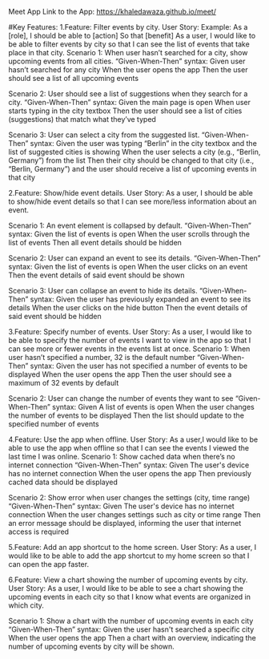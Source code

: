 Meet App Link to the App: https://khaledawaza.github.io/meet/

#Key Features: 1.Feature:  Filter events by city. User Story:  Example: As a [role], I should be able to [action] So that [benefit] As a user, I would like to be able to filter events by city so that I can see the list of events that take place in that city. Scenario 1: When user hasn’t searched for a city, show upcoming events from all cities. “Given-When-Then” syntax:  Given user hasn’t searched for any city  When the user opens the app  Then the user should see a list of all upcoming events

Scenario 2: User should see a list of suggestions when they search for a city. “Given-When-Then” syntax:  Given the main page is open  When user starts typing in the city textbox  Then the user should see a list of cities (suggestions) that match what they’ve typed

Scenario 3: User can select a city from the suggested list. “Given-When-Then” syntax:  Given the user was typing “Berlin” in the city textbox and the list of suggested cities is showing  When the user selects a city (e.g., “Berlin, Germany”) from the list  Then their city should be changed to that city (i.e., “Berlin, Germany”) and the user should receive a list of upcoming events in that city

2.Feature:  Show/hide event details. User Story: As a user, I should be able to show/hide event details so that I can see more/less information about an event.

Scenario 1: An event element is collapsed by default. “Given-When-Then” syntax:  Given the list of events is open  When the user scrolls through the list of events  Then all event details should be hidden

Scenario 2: User can expand an event to see its details. “Given-When-Then” syntax:  Given the list of events is open  When the user clicks on an event  Then the event details of said event should be shown

Scenario 3: User can collapse an event to hide its details. “Given-When-Then” syntax:  Given the user has previously expanded an event to see its details  When the user clicks on the hide button Then the event details of said event should be hidden

3.Feature:  Specify number of events.  User Story:  As a user, I would like to be able to specify the number of events I want to view in the app so that I can see more or fewer events in the events list at once. Scenario 1:  When user hasn’t specified a number, 32 is the default number “Given-When-Then” syntax:  Given the user has not specified a number of events to be displayed  When the user opens the app  Then the user should see a maximum of 32 events by default

Scenario 2: User can change the number of events they want to see “Given-When-Then” syntax:  Given A list of events is open  When the user changes the number of events to be displayed  Then the list should update to the specified number of events

4.Feature:  Use the app when offline.  User Story:  As a user,I would like to be able to use the app when offline so that I can see the events I viewed the last time I was online. Scenario 1: Show cached data when there’s no internet connection “Given-When-Then” syntax:  Given The user's device has no internet connection  When the user opens the app  Then previously cached data should be displayed

Scenario 2: Show error when user changes the settings (city, time range) “Given-When-Then” syntax:  Given The user's device has no internet connection  When the user changes settings such as city or time range Then an error message should be displayed, informing the user that internet access is required

5.Feature:  Add an app shortcut to the home screen.  User Story:  As a user, I would like to be able to add the app shortcut to my home screen so that I can open the app faster.

6.Feature:  View a chart showing the number of upcoming events by city.  User Story:  As a user, I would like to be able to see a chart showing the upcoming events in each city so that I know what events are organized in which city.

Scenario 1:  Show a chart with the number of upcoming events in each city “Given-When-Then” syntax:  Given the user hasn't searched a specific city  When the user opens the app  Then a chart with an overview, indicating the number of upcoming events by city will be shown.
